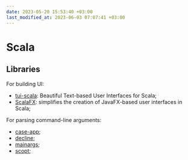 ```yaml
---
date: 2023-05-20 15:53:40 +03:00
last_modified_at: 2023-06-03 07:07:41 +03:00
---
```


# Scala

## Libraries

For building UI:

- [tui-scala](https://github.com/oyvindberg/tui-scala): Beautiful Text-based User Interfaces for Scala;
- [ScalaFX](https://github.com/scalafx/scalafx): simplifies the creation of JavaFX-based user interfaces in Scala;

For parsing command-line arguments:

- [case-app](https://github.com/alexarchambault/case-app);
- [decline](https://github.com/bkirwi/decline);
- [mainargs](https://github.com/com-lihaoyi/mainargs);
- [scopt](https://github.com/scopt/scopt);
